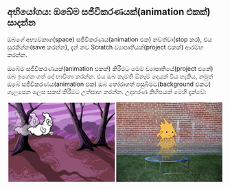 ## අභියෝගය: ඔබේම සජීවීකරණයක්(animation එකක්) සාදන්න

ඔබගේ අභ්‍යවකාශ(space) සජීවිකරණය(animation එක) නවත්වා(stop කර), එය සුරකින්න(save කරන්න), දැන් නව Scratch ව්‍යාපෘතියක්(project එකක්) ආරම්භ කරන්න.

ඔබේම සජීවිකරණයක්(animation එකක්) කිරීමට මෙම ව්‍යාපෘතියේ(project එකේ) ඔබ ඉගෙන ගත් දේ භාවිතා කරන්න. එය ඔබ කැමති ඕනෑම දෙයක් විය හැකිය, නමුත් ඔබේ සජීවිකරණය(animation එක) ඔබ තෝරාගත් පසුබිමට(background එකට) ගැලපෙන ලෙස සකස් කිරීමට උත්සාහ කරන්න. උදාහරණ කිහිපයක් මෙහි දැක්වේ:

![පින්තුරය](images/space-egs.png)